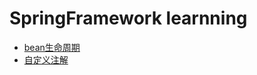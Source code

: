 # SpringFramework learnning
* [bean生命周期](https://github.com/BrokenColor/springframework/blob/master/md/bean%E7%94%9F%E5%91%BD%E5%91%A8%E6%9C%9F.md)  
* [自定义注解](https://github.com/BrokenColor/springframework/blob/master/md/java%E6%B3%A8%E8%A7%A3.md)
